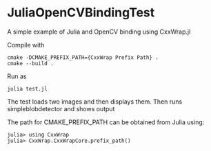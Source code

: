 # JuliaOpenCVBindingTest
 A simple example of Julia and OpenCV binding using CxxWrap.jl

Compile with
```
cmake -DCMAKE_PREFIX_PATH={CxxWrap Prefix Path} .
cmake --build .
```

Run as
```
julia test.jl
```

The test loads two images and then displays them. Then runs simpleblobdetector and shows output

The path for CMAKE_PREFIX_PATH can be obtained from Julia using:
```
julia> using CxxWrap
julia> CxxWrap.CxxWrapCore.prefix_path()
```